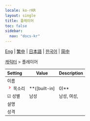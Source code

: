 ```yaml
---
locale: ko-rKR
layout: single
title: 플레이어
toc: false
sidebar:
  nav: "docs-kr"
---
```

[Eng](/dancexr/menu/2025.4/chat/chat_player) | [繁中](/tw/dancexr/menu/2025.4/chat/chat_player) | [日本語](/jp/dancexr/menu/2025.4/chat/chat_player) | [한국어](/kr/dancexr/menu/2025.4/chat/chat_player) | [简中](/zh/dancexr/menu/2025.4/chat/chat_player)

[캐릭터](../menu#캐릭터) > 플레이어



| Setting | Value | Description |
| :--- | --- | :--- |
|<nobr> 이름</nobr>|| 
|<nobr><img src="/images/icon/ic_chevron.png" alt="chevron icon"/> 목소리</nobr>| **([built-in]|0)** | ([built-in]|0), ([built-in]|1), ([built-in]|2), ([built-in]|3), ([built-in]|4), ([built-in]|5), ([built-in]|6), ([built-in]|7), ([built-in]|8), ([built-in]|9), ([built-in]|10), ([built-in]|11), ([built-in]|12), ([built-in]|13), ([built-in]|14), ([built-in]|15), ([built-in]|16), ([built-in]|17), ([built-in]|18), ([built-in]|19),  |
|<nobr>☑ 성별</nobr>| 남성 | 남성, 여성, 
|<nobr> 설명</nobr>|| 
|<nobr> 성격</nobr>|| 
